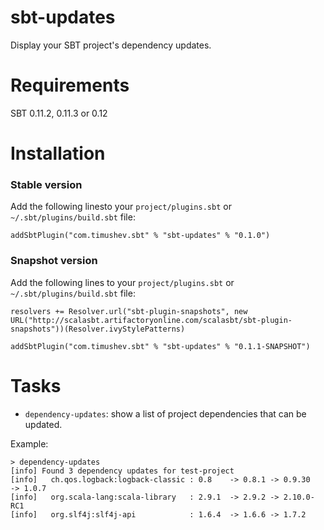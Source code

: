 sbt-updates
==================
Display your SBT project's dependency updates.

Requirements
==============
SBT 0.11.2, 0.11.3 or 0.12

Installation
============
### Stable version
Add the following linesto your `project/plugins.sbt` or `~/.sbt/plugins/build.sbt` file:
```
addSbtPlugin("com.timushev.sbt" % "sbt-updates" % "0.1.0")
```

### Snapshot version
Add the following lines to your `project/plugins.sbt` or `~/.sbt/plugins/build.sbt` file:
```
resolvers += Resolver.url("sbt-plugin-snapshots", new URL("http://scalasbt.artifactoryonline.com/scalasbt/sbt-plugin-snapshots"))(Resolver.ivyStylePatterns)

addSbtPlugin("com.timushev.sbt" % "sbt-updates" % "0.1.1-SNAPSHOT")
```

Tasks
=====
* `dependency-updates`: show a list of project dependencies that can be updated.

Example:
```
> dependency-updates
[info] Found 3 dependency updates for test-project
[info]   ch.qos.logback:logback-classic : 0.8    -> 0.8.1 -> 0.9.30     -> 1.0.7
[info]   org.scala-lang:scala-library   : 2.9.1  -> 2.9.2 -> 2.10.0-RC1         
[info]   org.slf4j:slf4j-api            : 1.6.4  -> 1.6.6 -> 1.7.2
```
